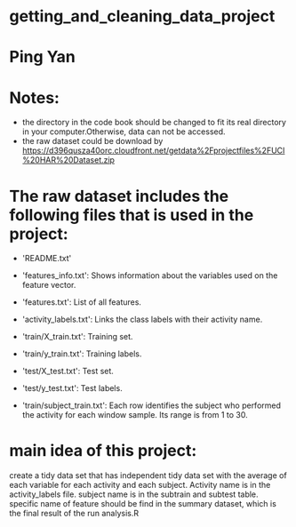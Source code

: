 getting_and_cleaning_data_project
=================================
Ping Yan
==================================================================
Notes:
==========================================

- the directory in the code book should be changed to fit its real directory in your computer.Otherwise, data can not be accessed. 
- the raw dataset could be download by https://d396qusza40orc.cloudfront.net/getdata%2Fprojectfiles%2FUCI%20HAR%20Dataset.zip 

The raw dataset includes the following files that is used in the project:
=========================================

- 'README.txt'

- 'features_info.txt': Shows information about the variables used on the feature vector.
- 'features.txt': List of all features.
- 'activity_labels.txt': Links the class labels with their activity name.
- 'train/X_train.txt': Training set.
- 'train/y_train.txt': Training labels.
- 'test/X_test.txt': Test set.
- 'test/y_test.txt': Test labels.
- 'train/subject_train.txt': Each row identifies the subject who performed the activity for each window sample. Its range is from 1 to 30. 

main idea of this project:
=============================
create a tidy data set that has independent tidy data set with the average of each variable for each activity and each subject. Activity name is in the activity_labels file. subject name is in the subtrain and subtest table. specific name of feature should be find in the summary dataset, which is the final result of the run analysis.R
